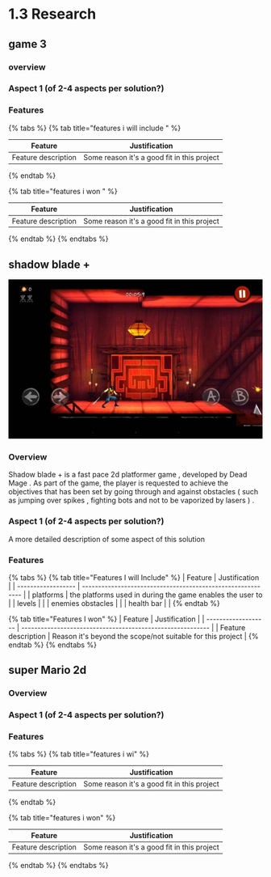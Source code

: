 # 1.3 Research

## game 3&#x20;

### overview&#x20;



### Aspect 1 (of 2-4 aspects per solution?)



### Features&#x20;

{% tabs %}
{% tab title="features i will include " %}


| Feature             | Justification                               |
| ------------------- | ------------------------------------------- |
| Feature description | Some reason it's a good fit in this project |
{% endtab %}

{% tab title="features i won " %}


| Feature             | Justification                               |
| ------------------- | ------------------------------------------- |
| Feature description | Some reason it's a good fit in this project |
{% endtab %}
{% endtabs %}



## shadow blade +&#x20;

![](<../../.gitbook/assets/image (4).png>)

### Overview

Shadow blade + is a fast pace 2d platformer game , developed by Dead Mage . As part of the game, the player is requested to achieve the objectives that has been set by going through and against obstacles ( such as jumping over spikes , fighting bots and not to be vaporized by lasers ) .&#x20;

### Aspect 1 (of 2-4 aspects per solution?)

A more detailed description of some aspect of this solution

### Features

{% tabs %}
{% tab title="Features I will Include" %}
| Feature            | Justification                                               |
| ------------------ | ----------------------------------------------------------- |
| platforms          |  the platforms used in during the game enables the user to  |
|  levels            |                                                             |
| enemies obstacles  |                                                             |
| health bar         |                                                             |
{% endtab %}

{% tab title="Features I won" %}
| Feature             | Justification                                              |
| ------------------- | ---------------------------------------------------------- |
| Feature description | Reason it's beyond the scope/not suitable for this project |
{% endtab %}
{% endtabs %}

## super Mario 2d&#x20;

### Overview

### Aspect 1 (of 2-4 aspects per solution?)



### Features&#x20;

{% tabs %}
{% tab title="features i wi" %}


| Feature             | Justification                               |
| ------------------- | ------------------------------------------- |
| Feature description | Some reason it's a good fit in this project |
{% endtab %}

{% tab title="features i won" %}


| Feature             | Justification                               |
| ------------------- | ------------------------------------------- |
| Feature description | Some reason it's a good fit in this project |
{% endtab %}
{% endtabs %}
